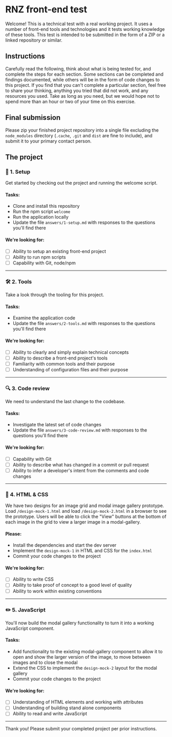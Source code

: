 # RNZ front-end test

Welcome! This is a technical test with a real working project. It uses a number of front-end tools and technologies and it tests working knowledge of these tools.
This test is intended to be submitted in the form of a ZIP or a linked repository or similar.

## Instructions

Carefully read the following, think about what is being tested for, and complete the steps for each section. Some sections can be completed and findings documented, while others will be in the form of code changes to this project. If you find that you can't complete a particular section, feel free to share your thinking, anything you tried that did not work, and any resources you used. Take as long as you need, but we would hope not to spend more than an hour or two of your time on this exercise.

## Final submission

Please zip your finished project repository into a single file excluding the `node_modules` directory (`.cache`, `.git` and `dist` are fine to include), and submit it to your primary contact person.

## The project

### 🚧 1. Setup

Get started by checking out the project and running the welcome script.

#### Tasks:

- Clone and install this repository
- Run the npm script `welcome`
- Run the application locally
- Update the file `answers/1-setup.md` with responses to the questions you'll find there

#### We're looking for:

- [ ] Ability to setup an existing front-end project
- [ ] Ability to run npm scripts
- [ ] Capability with Git, node/npm

---

### 🛠 2. Tools

Take a look through the tooling for this project.

#### Tasks:

- Examine the application code
- Update the file `answers/2-tools.md` with responses to the questions you'll find there

#### We're looking for:

- [ ] Ability to clearly and simply explain technical concepts
- [ ] Ability to describe a front-end project's tools
- [ ] Familiarity with common tools and their purpose
- [ ] Understanding of configuration files and their purpose

---

### 🔍 3. Code review

We need to understand the last change to the codebase.

#### Tasks:

- Investigate the latest set of code changes
- Update the file `answers/3-code-review.md` with responses to the questions you'll find there

#### We're looking for:

- [ ] Capability with Git
- [ ] Ability to describe what has changed in a commit or pull request
- [ ] Ability to infer a developer's intent from the comments and code changes

---

### 💅 4. HTML & CSS

We have two designs for an image grid and modal image gallery prototype. Load `/design-mock-1.html` and load `/design-mock-2.html` in a browser to see the prototype. Users will be able to click the "View" buttons at the bottom of each image in the grid to view a larger image in a modal-gallery.

#### Please:

- Install the dependencies and start the dev server
- Implement the `design-mock-1` in HTML and CSS for the `index.html`
- Commit your code changes to the project

#### We're looking for:

- [ ] Ability to write CSS
- [ ] Ability to take proof of concept to a good level of quality
- [ ] Ability to work within existing conventions

---

### ✏️ 5. JavaScript

You'll now build the modal gallery functionality to turn it into a working JavaScript component.

#### Tasks:

- Add functionality to the existing modal-gallery component to allow it to open and show the larger version of the image, to move between images and to close the modal
- Extend the CSS to implement the `design-mock-2` layout for the modal gallery
- Commit your code changes to the project

#### We're looking for:

- [ ] Understanding of HTML elements and working with attributes
- [ ] Understanding of building stand alone components
- [ ] Ability to read and write JavaScript

---

Thank you! Please submit your completed project per prior instructions.
